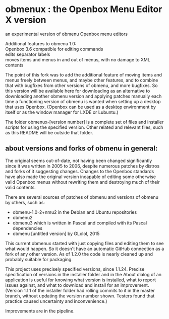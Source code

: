 # obmenux : the Openbox Menu Editor X version
an experimental version of obmenu Openbox menu editors

Additional features to obmenu 1.0:  
    Openbox 3.6 compatible for editing commands  
    edits separator labels  
    moves items and menus in and out of menus, with no damage to XML contents

The point of this fork was to add the additional feature of moving items and menus freely between menus, and maybe other features, and to combine that with bugfixes from other versions of obmenu, and more bugfixes. So this version will be available here for downloading as an alternative to downloading another obmenu version and applying patches manually each time a functioning version of obmenu is wanted when setting up a desktop that uses Openbox. (Openbox can be used as a desktop environment by itself or as the window manager for LXDE or Lubuntu.)

The folder obmenux-[version number] is a complete set of files and installer scripts for using the specified version. Other related and relevant files, such as this README will be outside that folder.

## about versions and forks of obmenu in general:

The original seems out-of-date, not having been changed significantly since it was written in 2005 to 2006, despite numerous patches by distros and forks of it suggesting changes. Changes to the Openbox standards have also made the original version incapable of editing some otherwise valid Openbox menus without rewriting them and destroying much of their valid contents.

There are several sources of patches of obmenu and versions of obmenu by others, such as:
- obmenu-1.0-2+nmu2 in the Debian and Ubuntu repositories
- obmenu2
- obmenu3 which is written in Pascal and compiled with its Pascal dependencies
- obmenu [untitled version] by GLolol, 2015

This current obmenux started with just copying files and editing them to see what would happen. So it doesn't have an automatic GitHub connection as a fork of any other version. As of 1.2.0 the code is nearly cleaned up and probably suitable for packaging.

This project uses precisely specified versions, since 1.1.24. Precise specification of versions in the installer folder and in the About dialog of an application is useful for knowing what version is installed, what to report issues against, and what to download and install for an improvement. (Version 1.1.1 of the installer folder had rolling commits to it in the master branch, without updating the version number shown. Testers found that practice caused uncertainty and inconvenience.)

Improvements are in the pipeline.
